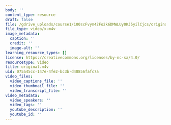 ```yaml
---
body: ''
content_type: resource
draft: false
file: /gdrive_uploads/course1/100scFvym42Fo2k6DMWLUy0KJ5yilCjcs/original.m4v
file_type: video/x-m4v
image_metadata:
  caption: ''
  credit: ''
  image-alt: ''
learning_resource_types: []
license: https://creativecommons.org/licenses/by-nc-sa/4.0/
resourcetype: Video
title: original.m4v
uid: 075a45cc-147e-4fe2-bc3b-d48856fafc7a
video_files:
  video_captions_file: ''
  video_thumbnail_file: ''
  video_transcript_file: ''
video_metadata:
  video_speakers: ''
  video_tags: ''
  youtube_description: ''
  youtube_id: ''
---
```


